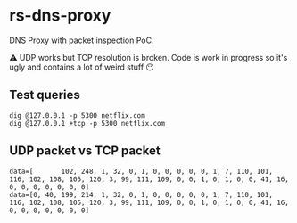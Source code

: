 # rs-dns-proxy

DNS Proxy with packet inspection PoC.

⚠️ UDP works but TCP resolution is broken. Code is work in progress so it's ugly and contains a lot of weird stuff 😶

## Test queries

```
dig @127.0.0.1 -p 5300 netflix.com
dig @127.0.0.1 +tcp -p 5300 netflix.com
```

## UDP packet vs TCP packet

```
data=[       102, 248, 1, 32, 0, 1, 0, 0, 0, 0, 0, 1, 7, 110, 101, 116, 102, 108, 105, 120, 3, 99, 111, 109, 0, 0, 1, 0, 1, 0, 0, 41, 16, 0, 0, 0, 0, 0, 0, 0]
data=[0, 40, 199, 214, 1, 32, 0, 1, 0, 0, 0, 0, 0, 1, 7, 110, 101, 116, 102, 108, 105, 120, 3, 99, 111, 109, 0, 0, 1, 0, 1, 0, 0, 41, 16, 0, 0, 0, 0, 0, 0, 0]
```